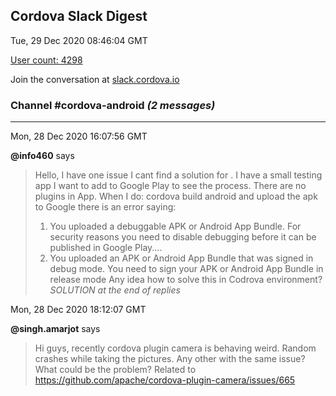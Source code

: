 ## Cordova Slack Digest
Tue, 29 Dec 2020 08:46:04 GMT

[User count: 4298](https://cordova.slack.com/)


Join the conversation at [slack.cordova.io](http://slack.cordova.io/)

### __Channel #cordova-android__ _(2 messages)_
---

Mon, 28 Dec 2020 16:07:56 GMT

__@info460__ says 
> Hello, I have one issue I cant find a solution for . I have a small testing app I want to add to Google Play to see the process.
> There are no plugins in App. When I do: cordova build android and upload the apk to Google there is an error saying:
> 1. You uploaded a debuggable APK or Android App Bundle. For security reasons you need to disable debugging before it can be published in Google Play....
> 2. You uploaded an APK or Android App Bundle that was signed in debug mode. You need to sign your APK or Android App Bundle in release mode
> Any idea how to solve this in Codrova environment?
> *SOLUTION at the end of replies*
> 

Mon, 28 Dec 2020 18:12:07 GMT

__@singh.amarjot__ says 
> Hi guys, recently cordova plugin camera is behaving weird. Random crashes while taking the pictures. Any other with the same issue? What could be the problem? Related to <https://github.com/apache/cordova-plugin-camera/issues/665>
> 
